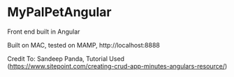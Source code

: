 # MyPalPetAngular

Front end built in Angular

Built on MAC, tested on MAMP, http://localhost:8888

Credit To: Sandeep Panda, Tutorial Used (https://www.sitepoint.com/creating-crud-app-minutes-angulars-resource/)
